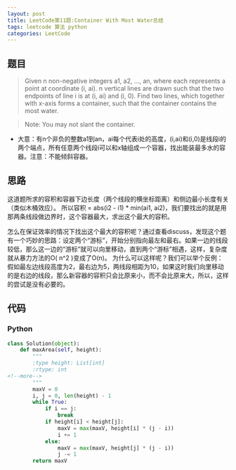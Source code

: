 ```yaml
---
layout: post
title: LeetCode第11题:Container With Most Water总结
tags: leetcode 算法 python
categories: LeetCode
---
```



## 题目
> Given n non-negative integers a1, a2, ..., an, where each represents a point at coordinate (i, ai). n vertical lines are drawn such that the two endpoints of line i is at (i, ai) and (i, 0). Find two lines, which together with x-axis forms a container, such that the container contains the most water.

> Note: You may not slant the container.

* 大意：有n个非负的整数a1到an，ai每个代表i处的高度，(i,ai)和(i,0)是线段i的两个端点，所有任意两个线段i可以和x轴组成一个容器，找出能装最多水的容器。注意：不能倾斜容器。

## 思路
这道题所求的容积和容器下边长度（两个线段的横坐标距离）和侧边最小长度有关（类似木桶效应）。
所以容积 = abs(i2 - i1) * min(ai1, ai2)，我们要找出的就是用那两条线段做边界时，这个容器最大，求出这个最大的容积。

怎么在保证效率的情况下找出这个最大的容积呢？通过查看discuss，发现这个题有一个巧妙的思路：设定两个“游标”，开始分别指向最左和最右。如果一边的线段较低，那么这一边的“游标”就可以向里移动，直到两个“游标”相遇，这样，复杂度就从暴力方法的O( n^2 )变成了O(n)。
为什么可以这样呢？我们可以举个反例：假如最左边线段高度为2，最右边为5，两线段相距为10，如果这时我们向里移动的是右边的线段，那么新容器的容积只会比原来小，而不会比原来大，所以，这样的尝试是没有必要的。

## 代码
### Python
~~~python
class Solution(object):
    def maxArea(self, height):
        """
        :type height: List[int]
        :rtype: int
<!--more-->
        """
        maxV = 0
        i, j = 0, len(height) - 1
        while True:
            if i == j:
                break
            if height[i] < height[j]:
                maxV = max(maxV, height[i] * (j - i))
                i += 1
            else:
                maxV = max(maxV, height[j] * (j - i))
                j -= 1
        return maxV
~~~
